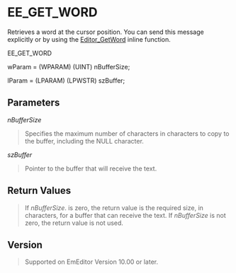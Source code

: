 # EE\_GET\_WORD

Retrieves a word at the cursor position. You can send this message explicitly or
by using the [Editor\_GetWord](../macro/editor_getword) inline function.

EE\_GET\_WORD

wParam = (WPARAM) (UINT) nBufferSize;

lParam = (LPARAM) (LPWSTR) szBuffer;

## Parameters

_nBufferSize_

> Specifies the maximum number of characters in characters to copy to the buffer,
> including the NULL character.

_szBuffer_

> Pointer to the buffer that will receive the text.

## Return Values

> If _nBufferSize_. is zero, the return value is the required size, in characters,
> for a buffer that can receive the text. If _nBufferSize_ is not zero, the return value is not used.

## Version

> Supported on EmEditor Version 10.00 or later.
